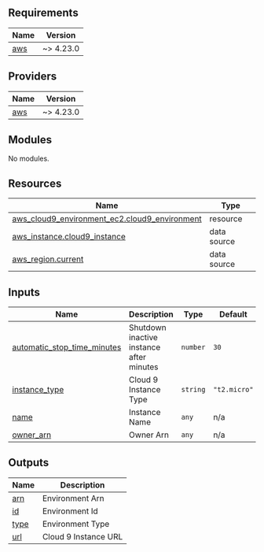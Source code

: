 ## Requirements

| Name | Version |
|------|---------|
| <a name="requirement_aws"></a> [aws](#requirement\_aws) | ~> 4.23.0 |

## Providers

| Name | Version |
|------|---------|
| <a name="provider_aws"></a> [aws](#provider\_aws) | ~> 4.23.0 |

## Modules

No modules.

## Resources

| Name | Type |
|------|------|
| [aws_cloud9_environment_ec2.cloud9_environment](https://registry.terraform.io/providers/hashicorp/aws/latest/docs/resources/cloud9_environment_ec2) | resource |
| [aws_instance.cloud9_instance](https://registry.terraform.io/providers/hashicorp/aws/latest/docs/data-sources/instance) | data source |
| [aws_region.current](https://registry.terraform.io/providers/hashicorp/aws/latest/docs/data-sources/region) | data source |

## Inputs

| Name | Description | Type | Default | Required |
|------|-------------|------|---------|:--------:|
| <a name="input_automatic_stop_time_minutes"></a> [automatic\_stop\_time\_minutes](#input\_automatic\_stop\_time\_minutes) | Shutdown inactive instance after minutes | `number` | `30` | no |
| <a name="input_instance_type"></a> [instance\_type](#input\_instance\_type) | Cloud 9 Instance Type | `string` | `"t2.micro"` | no |
| <a name="input_name"></a> [name](#input\_name) | Instance Name | `any` | n/a | yes |
| <a name="input_owner_arn"></a> [owner\_arn](#input\_owner\_arn) | Owner Arn | `any` | n/a | yes |

## Outputs

| Name | Description |
|------|-------------|
| <a name="output_arn"></a> [arn](#output\_arn) | Environment Arn |
| <a name="output_id"></a> [id](#output\_id) | Environment Id |
| <a name="output_type"></a> [type](#output\_type) | Environment Type |
| <a name="output_url"></a> [url](#output\_url) | Cloud 9 Instance URL |
